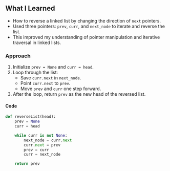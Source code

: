 ## What I Learned

- How to reverse a linked list by changing the direction of `next` pointers.
- Used three pointers: `prev`, `curr`, and `next_node` to iterate and reverse the list.
- This improved my understanding of pointer manipulation and iterative traversal in linked lists.

### Approach
1. Initialize `prev = None` and `curr = head`.
2. Loop through the list:
   - Save `curr.next` in `next_node`.
   - Point `curr.next` to `prev`.
   - Move `prev` and `curr` one step forward.
3. After the loop, return `prev` as the new head of the reversed list.

#### Code
```python
def reverseList(head):
    prev = None
    curr = head

    while curr is not None:
        next_node = curr.next
        curr.next = prev
        prev = curr
        curr = next_node

    return prev
